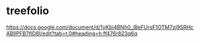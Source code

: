 # treefolio
https://docs.google.com/document/d/1yKbi4BNh0_iBeFUrsF1OTM7zj9SRHcABIIPFB7flD8I/edit?tab=t.0#heading=h.ff476r823q6q
